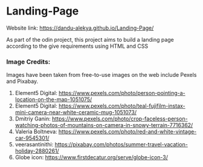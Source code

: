 # Landing-Page

Website link: https://dandu-alekya.github.io/Landing-Page/

As part of the odin project, this project aims to build a landing page according to the give requirements using HTML and CSS


### Image Credits:
Images have been taken from free-to-use images on the web include Pexels and Pixabay.
1. Element5 Digital: https://www.pexels.com/photo/person-pointing-a-location-on-the-map-1051075/
2. Element5 Digital: https://www.pexels.com/photo/teal-fujifilm-instax-mini-camera-near-white-ceramic-mug-1051073/
3. Dmitriy Ganin: https://www.pexels.com/photo/crop-faceless-person-watching-photos-of-mountains-on-camera-in-snowy-terrain-7716362/
4. Valeria Boltneva: https://www.pexels.com/photo/red-and-white-vintage-car-9545301/
5. veerasantinithi: https://pixabay.com/photos/summer-travel-vacation-holiday-2880261/
6. Globe icon: https://www.firstdecatur.org/serve/globe-icon-3/
